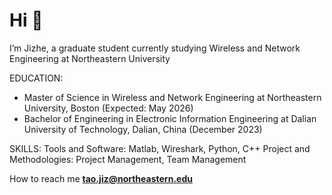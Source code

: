 <h1 align>Hi 👋</h1>

I’m Jizhe, a graduate student currently studying Wireless and Network Engineering at Northeastern University

EDUCATION:
- Master of Science in Wireless and Network Engineering at Northeastern University, Boston (Expected: May 2026)
- Bachelor of Engineering in Electronic Information Engineering at Dalian University of Technology, Dalian, China (December 2023)                                   

SKILLS:
Tools and Software: Matlab, Wireshark, Python, C++
Project and Methodologies: Project Management, Team Management

How to reach me **tao.jiz@northeastern.edu**
